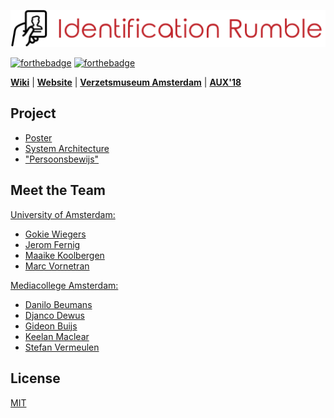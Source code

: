 ![Identification Rumble](assets/logo-hq.png)

[![forthebadge](http://forthebadge.com/images/badges/built-with-science.svg)](http://forthebadge.com)
[![forthebadge](http://forthebadge.com/images/badges/made-with-vue.svg)](http://forthebadge.com)

**[Wiki](http://uva-hcm.com/index.php?title=ID2017-team5)** | **[Website](https://identification-rumble.science)** | **[Verzetsmuseum Amsterdam](https://www.verzetsmuseum.org/museum/en/museum)** | **[AUX'18](http://uva-aux.nl/)**

## Project

* [Poster](/static/poster.pdf)
* [System Architecture](/assets/system-architecture.png)
* ["Persoonsbewijs"](https://identification-rumble.science/persoonsbewijs)

## Meet the Team

[University of Amsterdam:](http://www.uva.nl/en/home)

* [Gokie Wiegers](mailto:gokie.wiegers@gmail.com)
* [Jerom Fernig](http://www.clearfieldssix.nl/profile/jerom-fernig/)
* [Maaike Koolbergen](mailto:maaikekoolbergen@gmail.com)
* [Marc Vornetran](https://marc.vornetran.de)

[Mediacollege Amsterdam:](https://www.ma-web.nl/)

* [Danilo Beumans](http://danilobeumans.com/)
* [Djanco Dewus](http://20554.hosts.ma-cloud.nl/)
* [Gideon Buijs](http://gideonbuijs.com/)
* [Keelan Maclear](http://www.maclear.nl/)
* [Stefan Vermeulen](http://stefanverm.nl/)

## License

[MIT](https://github.com/marc1404/identification-rumble/blob/master/LICENSE)
